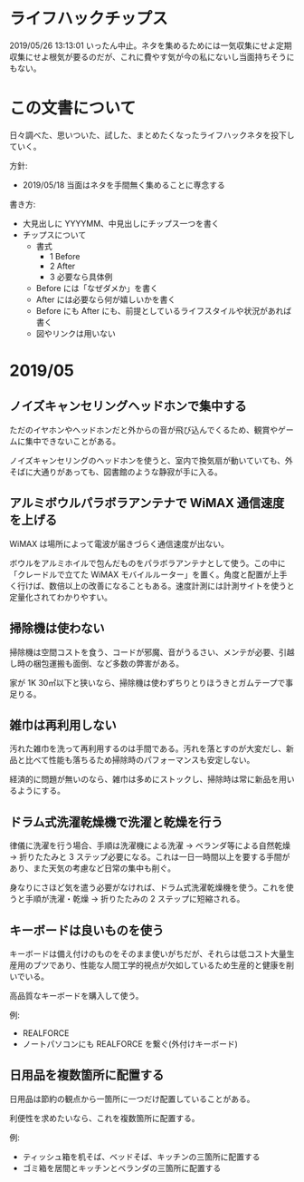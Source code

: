 # ライフハックチップス
2019/05/26 13:13:01 いったん中止。ネタを集めるためには一気収集にせよ定期収集にせよ根気が要るのだが、これに費やす気が今の私にないし当面持ちそうにもない。

# この文書について

日々調べた、思いついた、試した、まとめたくなったライフハックネタを投下していく。

方針:

- 2019/05/18 当面はネタを手間無く集めることに専念する

書き方:

- 大見出しに YYYYMM、中見出しにチップス一つを書く
- チップスについて
  - 書式
    - 1 Before
    - 2 After
    - 3 必要なら具体例
  - Before には「なぜダメか」を書く
  - After には必要なら何が嬉しいかを書く
  - Before にも After にも、前提としているライフスタイルや状況があれば書く
  - 図やリンクは用いない

# 2019/05

## ノイズキャンセリングヘッドホンで集中する
ただのイヤホンやヘッドホンだと外からの音が飛び込んでくるため、観賞やゲームに集中できないことがある。

ノイズキャンセリングのヘッドホンを使うと、室内で換気扇が動いていても、外そばに大通りがあっても、図書館のような静寂が手に入る。

## アルミボウルパラボラアンテナで WiMAX 通信速度を上げる
WiMAX は場所によって電波が届きづらく通信速度が出ない。

ボウルをアルミホイルで包んだものをパラボラアンテナとして使う。この中に「クレードルで立てた WiMAX モバイルルーター」を置く。角度と配置が上手く行けば、数倍以上の改善になることもある。速度計測には計測サイトを使うと定量化されてわかりやすい。

## 掃除機は使わない
掃除機は空間コストを食う、コードが邪魔、音がうるさい、メンテが必要、引越し時の梱包運搬も面倒、など多数の弊害がある。

家が 1K 30㎡以下と狭いなら、掃除機は使わずちりとりほうきとガムテープで事足りる。

## 雑巾は再利用しない
汚れた雑巾を洗って再利用するのは手間である。汚れを落とすのが大変だし、新品と比べて性能も落ちるため掃除時のパフォーマンスも安定しない。

経済的に問題が無いのなら、雑巾は多めにストックし、掃除時は常に新品を用いるようにする。

## ドラム式洗濯乾燥機で洗濯と乾燥を行う
律儀に洗濯を行う場合、手順は洗濯機による洗濯 → ベランダ等による自然乾燥 → 折りたたみと 3 ステップ必要になる。これは一日一時間以上を要する手間があり、また天気の考慮など日常の集中も削ぐ。

身なりにさほど気を遣う必要がなければ、ドラム式洗濯乾燥機を使う。これを使うと手順が洗濯・乾燥 → 折りたたみの 2 ステップに短縮される。

## キーボードは良いものを使う
キーボードは備え付けのものをそのまま使いがちだが、それらは低コスト大量生産用のブツであり、性能な人間工学的視点が欠如しているため生産的と健康を削いでいる。

高品質なキーボードを購入して使う。

例:

- REALFORCE
- ノートパソコンにも REALFORCE を繋ぐ(外付けキーボード)

## 日用品を複数箇所に配置する
日用品は節約の観点から一箇所に一つだけ配置していることがある。

利便性を求めたいなら、これを複数箇所に配置する。

例:

- ティッシュ箱を机そば、ベッドそば、キッチンの三箇所に配置する
- ゴミ箱を居間とキッチンとベランダの三箇所に配置する
